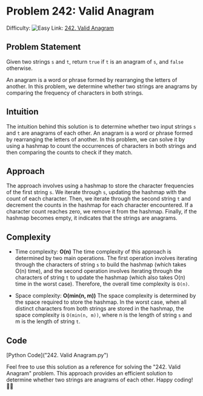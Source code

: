 # Problem 242: Valid Anagram

Difficulty: ![Easy](https://img.shields.io/badge/Easy-3fca7d)
Link: [242. Valid Anagram](https://leetcode.com/problems/valid-anagram/)

## Problem Statement

Given two strings `s` and `t`, return `true` if `t` is an anagram of `s`, and `false` otherwise.

An anagram is a word or phrase formed by rearranging the letters of another. In this problem, we determine whether two strings are anagrams by comparing the frequency of characters in both strings.

## Intuition

The intuition behind this solution is to determine whether two input strings `s` and `t` are anagrams of each other. An anagram is a word or phrase formed by rearranging the letters of another. In this problem, we can solve it by using a hashmap to count the occurrences of characters in both strings and then comparing the counts to check if they match.

## Approach

The approach involves using a hashmap to store the character frequencies of the first string `s`. We iterate through `s`, updating the hashmap with the count of each character. Then, we iterate through the second string `t` and decrement the counts in the hashmap for each character encountered. If a character count reaches zero, we remove it from the hashmap. Finally, if the hashmap becomes empty, it indicates that the strings are anagrams.

## Complexity

- Time complexity: **O(n)**
  The time complexity of this approach is determined by two main operations. The first operation involves iterating through the characters of string `s` to build the hashmap (which takes O(n) time), and the second operation involves iterating through the characters of string `t` to update the hashmap (which also takes O(n) time in the worst case). Therefore, the overall time complexity is `O(n)`.

- Space complexity: **O(min(n, m))**
  The space complexity is determined by the space required to store the hashmap. In the worst case, when all distinct characters from both strings are stored in the hashmap, the space complexity is `O(min(n, m))`, where n is the length of string `s` and m is the length of string `t`.

## Code

[Python Code]("242. Valid Anagram.py")

Feel free to use this solution as a reference for solving the "242. Valid Anagram" problem. This approach provides an efficient solution to determine whether two strings are anagrams of each other. Happy coding! 🚀🔥
